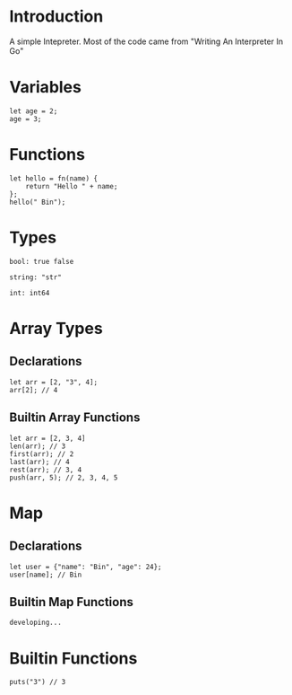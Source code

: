 # Introduction
A simple Intepreter. Most of the code came from "Writing An Interpreter In Go"

# Variables
```
let age = 2;
age = 3;

```

# Functions
```
let hello = fn(name) {
    return "Hello " + name;
};
hello(" Bin");

```
# Types
```
bool: true false

string: "str"

int: int64
```
# Array Types

## Declarations
```
let arr = [2, "3", 4];
arr[2]; // 4

```

## Builtin Array Functions

```
let arr = [2, 3, 4]
len(arr); // 3
first(arr); // 2
last(arr); // 4
rest(arr); // 3, 4
push(arr, 5); // 2, 3, 4, 5

```


# Map
## Declarations
```
let user = {"name": "Bin", "age": 24};
user[name]; // Bin

```
## Builtin Map Functions
```
developing...
```

# Builtin Functions

```
puts("3") // 3

```
